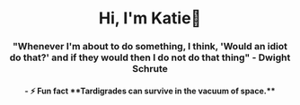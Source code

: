 <h1 align="center">Hi, I'm Katie🖤</h1>
<h3 align="center">"Whenever I'm about to do something, I think, 'Would an idiot do that?' and if they would then I do not do that thing" - Dwight Schrute</h3>

<h4 align="center">- ⚡ Fun fact **Tardigrades can survive in the vacuum of space.**</h4>
